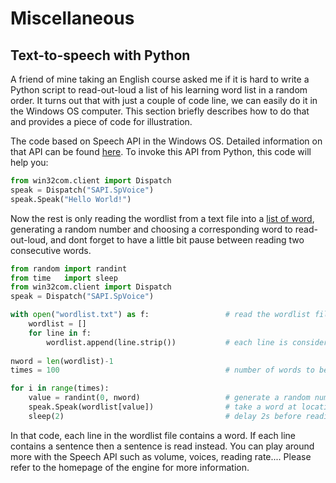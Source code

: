 # Miscellaneous

## Text-to-speech with Python
A friend of mine taking an English course asked me if it is hard to write a Python script to read-out-loud a list of his learning word list in a random order. It turns out that with just a couple of code line, we can easily do it in the Windows OS computer. This section briefly describes how to do that and provides a piece of code for illustration. 

The code based on Speech API in the Windows OS. Detailed information on that API can be found [here](https://docs.microsoft.com/en-us/previous-versions/windows/desktop/ee125077\(v=vs.85\)). To invoke this API from Python, this code will help you:

```python
from win32com.client import Dispatch
speak = Dispatch("SAPI.SpVoice")
speak.Speak("Hello World!")
```

Now the rest is only reading the wordlist from a text file into a [list of word](/example/wordlist.txt), generating a random number and choosing a corresponding word to read-out-loud, and dont forget to have a little bit pause between reading two consecutive words. 

```python
from random import randint
from time   import sleep
from win32com.client import Dispatch
speak = Dispatch("SAPI.SpVoice")

with open("wordlist.txt") as f:                 # read the wordlist file
    wordlist = []
    for line in f:
        wordlist.append(line.strip())           # each line is considered as a word to be read, it can also be a sentence
 
nword = len(wordlist)-1      
times = 100                                     # number of words to be read

for i in range(times):
    value = randint(0, nword)                   # generate a random number -> VALUE
    speak.Speak(wordlist[value])                # take a word at location VALUE to be read 
    sleep(2)                                    # delay 2s before reading the next word
```

In that code, each line in the wordlist file contains a word. If each line contains a sentence then a sentence is read instead. You can play around more with the Speech API such as volume, voices, reading rate.... Please refer to the homepage of the engine for more information. 
